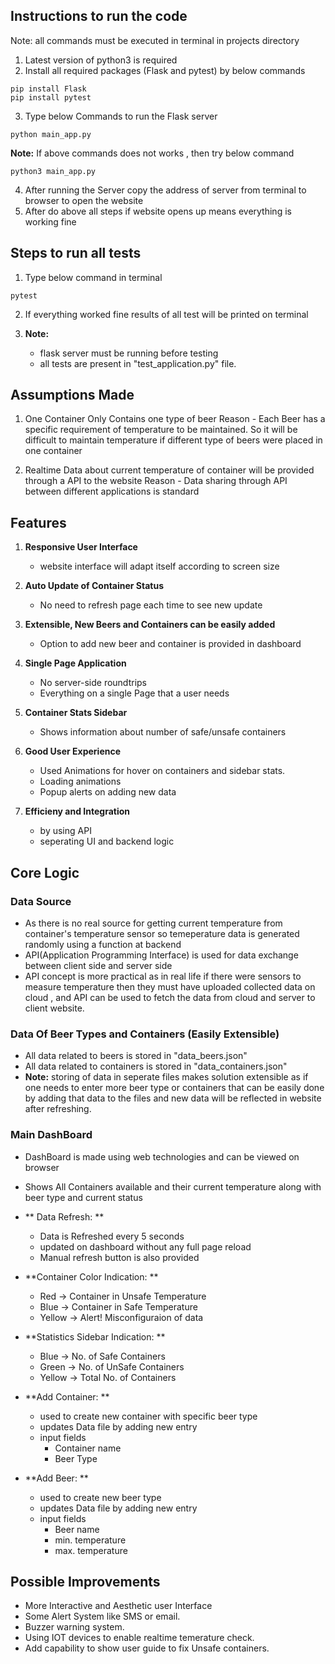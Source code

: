 ## Instructions to run the code
Note: all commands must be executed in terminal in projects directory

1) Latest version of python3 is required 
2) Install all required packages (Flask and pytest) by below commands
```
pip install Flask
pip install pytest
```
3) Type below Commands to run the Flask server
```
python main_app.py
```
**Note:** If above commands does not works , then try below command
```
python3 main_app.py
```

4) After running the Server copy the address of server from terminal to browser to open the website
5) After do above all steps if website opens up means everything is working fine 

## Steps to run all tests

1) Type below command in terminal
```
pytest
```
2) If everything worked fine results of all test will be printed on terminal

3) **Note:** 
	- flask server must be running before testing
	- all tests are present in "test_application.py" file.



## Assumptions Made

1) One Container Only Contains one type of beer
	Reason - Each Beer has a specific requirement of temperature to be maintained. So it will be
	 difficult to maintain temperature if different type of beers were placed in one container

2) Realtime Data about current temperature of container will be provided through a API to the website
	Reason - Data sharing through API between different applications is standard

## Features 
1) **Responsive User Interface**
	- website interface will adapt itself according to screen size

2) **Auto Update of Container Status**
	- No need to refresh page each time to see new update

3) **Extensible, New Beers and Containers can be easily added**
	- Option to add new beer and container is provided in dashboard

4) **Single Page Application**
	- No server-side roundtrips
	- Everything on a single Page that a user needs

5) **Container Stats Sidebar**
	- Shows information about number of safe/unsafe containers

6) **Good User Experience**
	- Used Animations for hover on containers and sidebar stats.
	- Loading animations
	- Popup alerts on adding new data

7) **Efficieny and Integration**
	- by using API
	- seperating UI and backend logic



## Core Logic 

### Data Source

- As there is no real source for getting current temperature from container's temperature sensor so temeperature data 
	is generated randomly using a function at backend
- API(Application Programming Interface) is used for data exchange between client side and server side
- API concept is more practical as in real life if there were sensors to measure temperature then they must have uploaded 
	collected data on cloud , and API can be used to fetch the data from cloud and server to client website. 


### Data Of Beer Types and Containers (Easily Extensible)

- All data related to beers is stored in "data_beers.json"
- All data related to containers is stored in "data_containers.json"
- **Note:** 
	storing of data in seperate files makes solution extensible as if one needs to enter more 
	beer type or containers that can be easily done by adding that data to the files and new data
	will be reflected in website after refreshing. 


### Main DashBoard
- DashBoard is made using web technologies and can be viewed on browser
- Shows All Containers available and their current temperature along with beer type and current status
- ** Data Refresh: **
	- Data is Refreshed every 5 seconds
	- updated on dashboard without any full page reload
	- Manual refresh button is also provided

- **Container Color Indication: **
	- Red    -> Container in Unsafe Temperature
	- Blue   -> Container in Safe Temperature
	- Yellow -> Alert! Misconfiguraion of data

- **Statistics Sidebar Indication: **
	- Blue   -> No. of Safe Containers
	- Green  -> No. of UnSafe Containers
	- Yellow -> Total No. of Containers

- **Add Container: **
	- used to create new container with specific beer type
	- updates Data file by adding new entry
	- input fields 
		- Container name
		- Beer Type

- **Add Beer: **
	- used to create new beer type
	- updates Data file by adding new entry
	- input fields 
		- Beer name
		- min. temperature
		- max. temperature

## Possible Improvements
- More Interactive and Aesthetic user Interface
- Some Alert System like SMS or email.
- Buzzer warning system.
- Using IOT devices to enable realtime temerature check.
- Add capability to show user guide to fix Unsafe containers.


